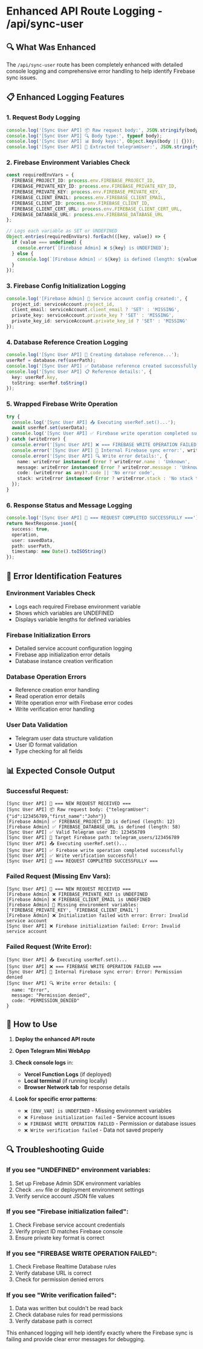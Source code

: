 # Enhanced API Route Logging - /api/sync-user

## 🔍 **What Was Enhanced**

The `/api/sync-user` route has been completely enhanced with detailed console logging and comprehensive error handling to help identify Firebase sync issues.

## 📋 **Enhanced Logging Features**

### 1. **Request Body Logging**
```typescript
console.log('[Sync User API] 📦 Raw request body:', JSON.stringify(body, null, 2));
console.log('[Sync User API] 🔍 Body type:', typeof body);
console.log('[Sync User API] 📊 Body keys:', Object.keys(body || {}));
console.log('[Sync User API] 👤 Extracted telegramUser:', JSON.stringify(telegramUser, null, 2));
```

### 2. **Firebase Environment Variables Check**
```typescript
const requiredEnvVars = {
  FIREBASE_PROJECT_ID: process.env.FIREBASE_PROJECT_ID,
  FIREBASE_PRIVATE_KEY_ID: process.env.FIREBASE_PRIVATE_KEY_ID,
  FIREBASE_PRIVATE_KEY: process.env.FIREBASE_PRIVATE_KEY,
  FIREBASE_CLIENT_EMAIL: process.env.FIREBASE_CLIENT_EMAIL,
  FIREBASE_CLIENT_ID: process.env.FIREBASE_CLIENT_ID,
  FIREBASE_CLIENT_CERT_URL: process.env.FIREBASE_CLIENT_CERT_URL,
  FIREBASE_DATABASE_URL: process.env.FIREBASE_DATABASE_URL
};

// Logs each variable as SET or UNDEFINED
Object.entries(requiredEnvVars).forEach(([key, value]) => {
  if (value === undefined) {
    console.error(`[Firebase Admin] ❌ ${key} is UNDEFINED`);
  } else {
    console.log(`[Firebase Admin] ✅ ${key} is defined (length: ${value.length})`);
  }
});
```

### 3. **Firebase Config Initialization Logging**
```typescript
console.log('[Firebase Admin] 🔑 Service account config created:', {
  project_id: serviceAccount.project_id,
  client_email: serviceAccount.client_email ? 'SET' : 'MISSING',
  private_key: serviceAccount.private_key ? 'SET' : 'MISSING',
  private_key_id: serviceAccount.private_key_id ? 'SET' : 'MISSING'
});
```

### 4. **Database Reference Creation Logging**
```typescript
console.log('[Sync User API] 🔗 Creating database reference...');
userRef = database.ref(userPath);
console.log('[Sync User API] ✅ Database reference created successfully');
console.log('[Sync User API] 📋 Reference details:', {
  key: userRef.key,
  toString: userRef.toString()
});
```

### 5. **Wrapped Firebase Write Operation**
```typescript
try {
  console.log('[Sync User API] 📤 Executing userRef.set()...');
  await userRef.set(userData);
  console.log('[Sync User API] ✅ Firebase write operation completed successfully');
} catch (writeError) {
  console.error('[Sync User API] ❌ === FIREBASE WRITE OPERATION FAILED ===');
  console.error('[Sync User API] 🚨 Internal Firebase sync error:', writeError);
  console.error('[Sync User API] 🔍 Write error details:', {
    name: writeError instanceof Error ? writeError.name : 'Unknown',
    message: writeError instanceof Error ? writeError.message : 'Unknown error',
    code: (writeError as any)?.code || 'No error code',
    stack: writeError instanceof Error ? writeError.stack : 'No stack trace'
  });
}
```

### 6. **Response Status and Message Logging**
```typescript
console.log('[Sync User API] 🎉 === REQUEST COMPLETED SUCCESSFULLY ===');
return NextResponse.json({
  success: true,
  operation,
  user: savedData,
  path: userPath,
  timestamp: new Date().toISOString()
});
```

## 🔧 **Error Identification Features**

### **Environment Variables Check**
- Logs each required Firebase environment variable
- Shows which variables are UNDEFINED
- Displays variable lengths for defined variables

### **Firebase Initialization Errors**
- Detailed service account configuration logging
- Firebase app initialization error details
- Database instance creation verification

### **Database Operation Errors**
- Reference creation error handling
- Read operation error details
- Write operation error with Firebase error codes
- Write verification error handling

### **User Data Validation**
- Telegram user data structure validation
- User ID format validation
- Type checking for all fields

## 📊 **Expected Console Output**

### **Successful Request:**
```
[Sync User API] 🚀 === NEW REQUEST RECEIVED ===
[Sync User API] 📦 Raw request body: {"telegramUser":{"id":123456789,"first_name":"John"}}
[Firebase Admin] ✅ FIREBASE_PROJECT_ID is defined (length: 12)
[Firebase Admin] ✅ FIREBASE_DATABASE_URL is defined (length: 58)
[Sync User API] ✅ Valid Telegram user ID: 123456789
[Sync User API] 📍 Target Firebase path: telegram_users/123456789
[Sync User API] 📤 Executing userRef.set()...
[Sync User API] ✅ Firebase write operation completed successfully
[Sync User API] ✅ Write verification successful!
[Sync User API] 🎉 === REQUEST COMPLETED SUCCESSFULLY ===
```

### **Failed Request (Missing Env Vars):**
```
[Sync User API] 🚀 === NEW REQUEST RECEIVED ===
[Firebase Admin] ❌ FIREBASE_PRIVATE_KEY is UNDEFINED
[Firebase Admin] ❌ FIREBASE_CLIENT_EMAIL is UNDEFINED
[Firebase Admin] 🚨 Missing environment variables: ['FIREBASE_PRIVATE_KEY', 'FIREBASE_CLIENT_EMAIL']
[Firebase Admin] ❌ Initialization failed with error: Error: Invalid service account
[Sync User API] ❌ Firebase initialization failed: Error: Invalid service account
```

### **Failed Request (Write Error):**
```
[Sync User API] 📤 Executing userRef.set()...
[Sync User API] ❌ === FIREBASE WRITE OPERATION FAILED ===
[Sync User API] 🚨 Internal Firebase sync error: Error: Permission denied
[Sync User API] 🔍 Write error details: {
  name: "Error",
  message: "Permission denied",
  code: "PERMISSION_DENIED"
}
```

## 🚀 **How to Use**

1. **Deploy the enhanced API route**
2. **Open Telegram Mini WebApp**
3. **Check console logs** in:
   - **Vercel Function Logs** (if deployed)
   - **Local terminal** (if running locally)
   - **Browser Network tab** for response details

4. **Look for specific error patterns**:
   - `❌ [ENV_VAR] is UNDEFINED` - Missing environment variables
   - `❌ Firebase initialization failed` - Service account issues
   - `❌ FIREBASE WRITE OPERATION FAILED` - Permission or database issues
   - `❌ Write verification failed` - Data not saved properly

## 🔍 **Troubleshooting Guide**

### **If you see "UNDEFINED" environment variables:**
1. Set up Firebase Admin SDK environment variables
2. Check `.env` file or deployment environment settings
3. Verify service account JSON file values

### **If you see "Firebase initialization failed":**
1. Check Firebase service account credentials
2. Verify project ID matches Firebase console
3. Ensure private key format is correct

### **If you see "FIREBASE WRITE OPERATION FAILED":**
1. Check Firebase Realtime Database rules
2. Verify database URL is correct
3. Check for permission denied errors

### **If you see "Write verification failed":**
1. Data was written but couldn't be read back
2. Check database rules for read permissions
3. Verify database path is correct

This enhanced logging will help identify exactly where the Firebase sync is failing and provide clear error messages for debugging.